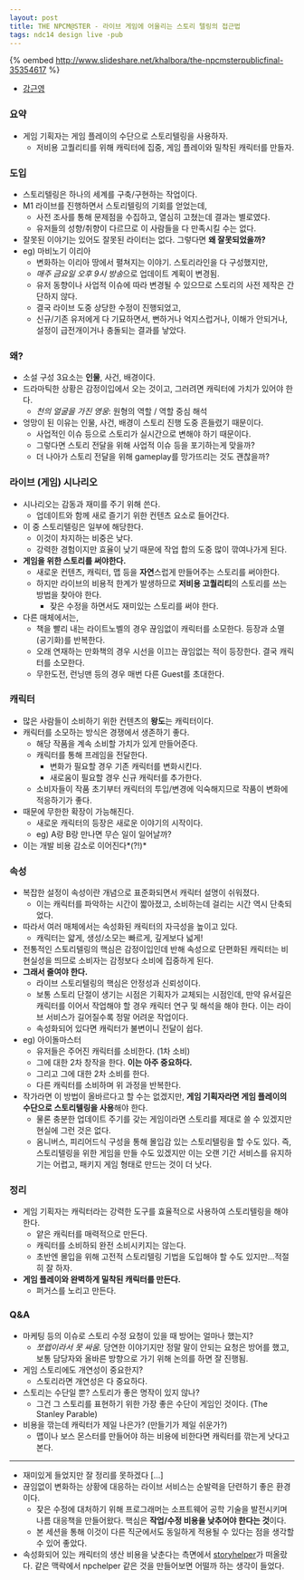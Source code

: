 ```yaml
---
layout: post
title: THE NPCM@STER - 라이브 게임에 어울리는 스토리 텔링의 접근법
tags: ndc14 design live -pub
---
```


{% oembed http://www.slideshare.net/khalbora/the-npcmsterpublicfinal-35354617 %}

* [강근영](https://twitter.com/khalbora)

### 요약 ###

* 게임 기획자는 게임 플레이의 수단으로 스토리텔링을 사용하자.
	* 저비용 고퀄리티를 위해 캐릭터에 집중, 게임 플레이와 밀착된 캐릭터를 만들자.

### 도입 ###

* 스토리텔링은 하나의 세계를 구축/구현하는 작업이다.
* M1 라이브를 진행하면서 스토리텔링의 기회를 얻었는데,
	* 사전 조사를 통해 문제점을 수집하고, 열심히 고쳤는데 결과는 별로였다.
	* 유저들의 성향/취향이 다르므로 이 사람들을 다 만족시킬 수는 없다.
* 잘못된 이야기는 있어도 잘못된 라이터는 없다. 그렇다면 **왜 잘못되었을까?**
* eg) 마비노기 이리아
	* 변화하는 이리아 땅에서 펼쳐지는 이야기. 스토리라인을 다 구성했지만,
	* *매주 금요일 오후 9시 방송*으로 업데이트 계획이 변경됨.
	* 유저 동향이나 사업적 이슈에 따라 변경될 수 있으므로 스토리의 사전 제작은 간단하지 않다.
	* 결국 라이브 도중 상당한 수정이 진행되었고,
	* 신규/기존 유저에게 다 기묘하면서, 뻔하거나 억지스럽거나, 이해가 안되거나, 설정이 급전개이거나 충돌되는 결과를 낳았다.

### 왜? ###

* 소설 구성 3요소는 **인물**, 사건, 배경이다.
* 드라마틱한 상황은 감정이입에서 오는 것이고, 그러려면 캐릭터에 가치가 있어야 한다.
	* *천의 얼굴을 가진 영웅*: 원형의 역할 / 역할 중심 해석
* 엉망이 된 이유는 인물, 사건, 배경이 스토리 진행 도중 흔들렸기 때문이다.
	* 사업적인 이슈 등으로 스토리가 실시간으로 변해야 하기 때문이다.
	* 그렇다면 스토리 전달을 위해 사업적 이슈 등을 포기하는게 맞을까?
	* 더 나아가 스토리 전달을 위해 gameplay를 망가뜨리는 것도 괜찮을까?

### 라이브 (게임) 시나리오 ###

* 시나리오는 감동과 재미를 주기 위해 쓴다.
	* 업데이트와 함께 새로 즐기기 위한 컨텐츠 요소로 들어간다.
* 이 중 스토리텔링은 일부에 해당한다.
	* 이것이 차지하는 비중은 낮다.
	* 강력한 경험이지만 효율이 낮기 때문에 작업 합의 도중 많이 깎여나가게 된다.
* **게임을 위한 스토리를 써야한다.**
	* 새로운 컨텐츠, 캐릭터, 맵 등을 **자연**스럽게 만들어주는 스토리를 써야한다.
	* 하지만 라이브의 비용적 한계가 발생하므로 **저비용 고퀄리티**의 스토리를 쓰는 방법을 찾아야 한다.
		* 잦은 수정을 하면서도 재미있는 스토리를 써야 한다.
* 다른 매체에서는,
	* 책을 빨리 내는 라이트노벨의 경우 끊임없이 캐릭터를 소모한다. 등장과 소멸(공기화)를 반복한다.
	* 오래 연재하는 만화책의 경우 시선을 이끄는 끊임없는 적이 등장한다. 결국 캐릭터를 소모한다.
	* 무한도전, 런닝맨 등의 경우 매번 다른 Guest를 초대한다.

### 캐릭터 ###

* 많은 사람들이 소비하기 위한 컨텐츠의 **왕도**는 캐릭터이다.
* 캐릭터를 소모하는 방식은 경쟁에서 생존하기 좋다.
	* 해당 작품을 계속 소비할 가치가 있게 만들어준다.
	* 캐릭터를 통해 프레임을 전달한다.
		* 변화가 필요할 경우 기존 캐릭터를 변화시킨다.
		* 새로움이 필요할 경우 신규 캐릭터를 추가한다.
	* 소비자들이 작품 초기부터 캐릭터의 투입/변경에 익숙해지므로 작품이 변화에 적응하기가 좋다.
* 때문에 무한한 확장이 가능해진다.
	* 새로운 캐릭터의 등장은 새로운 이야기의 시작이다.
	* eg) A랑 B랑 만나면 무슨 일이 일어날까?
* 이는 개발 비용 감소로 이어진다*(?!)*

### 속성 ###

* 복잡한 설정이 속성이란 개념으로 표준화되면서 캐릭터 설명이 쉬워졌다.
	* 이는 캐릭터를 파악하는 시간이 짧아졌고, 소비하는데 걸리는 시간 역시 단축되었다.
* 따라서 여러 매체에서는 속성화된 캐릭터의 자극성을 높이고 있다.
	* 캐릭터는 얇게, 생성/소모는 빠르게, 깊게보다 넓게!
* 전통적인 스토리텔링의 핵심은 감정이입인데 반해 속성으로 단편화된 캐릭터는 비현실성을 띄므로 소비자는 감정보다 소비에 집중하게 된다.
* **그래서 줄여야 한다.**
	* 라이브 스토리텔링의 핵심은 안정성과 신뢰성이다.
	* 보통 스토리 단절이 생기는 시점은 기획자가 교체되는 시점인데, 만약 유서깊은 캐릭터를 이어서 작업해야 할 경우 캐릭터 연구 및 해석을 해야 한다. 이는 라이브 서비스가 길어질수록 정말 어려운 작업이다.
	* 속성화되어 있다면 캐릭터가 불변이니 전달이 쉽다.
* eg) 아이돌마스터
	* 유저들은 주어진 캐릭터를 소비한다. (1차 소비)
	* 그에 대한 2차 창작을 한다. **이는 아주 중요하다.**
	* 그리고 그에 대한 2차 소비를 한다.
	* 다른 캐릭터를 소비하며 위 과정을 반복한다.
* 작가라면 이 방법이 올바르다고 할 수는 없겠지만, **게임 기획자라면 게임 플레이의 수단으로 스토리텔링을 사용**해야 한다.
	* 물론 충분한 업데이트 주기를 갖는 게임이라면 스토리를 제대로 쓸 수 있겠지만 현실에 그런 것은 없다.
	* 옴니버스, 피리어드식 구성을 통해 몰입감 있는 스토리텔링을 할 수도 있다. 즉, 스토리텔링을 위한 게임을 만들 수도 있겠지만 이는 오랜 기간 서비스를 유지하기는 어렵고, 패키지 게임 형태로 만드는 것이 더 낫다.

### 정리 ###

* 게임 기획자는 캐릭터라는 강력한 도구를 효율적으로 사용하여 스토리텔링을 해야 한다.
	* 얕은 캐릭터를 매력적으로 만든다.
	* 캐릭터를 소비하되 완전 소비시키지는 않는다.
	* 초반엔 몰입을 위해 고전적 스토리텔링 기법을 도입해야 할 수도 있지만...적절히 잘 하자.
* **게임 플레이와 완벽하게 밀착된 캐릭터를 만든다.**
	* 퍼거스를 노리고 만든다.

### Q&amp;A ###

* 마케팅 등의 이슈로 스토리 수정 요청이 있을 때 방어는 얼마나 했는지?
	* *쪼렙이라서 못 싸움.* 당연한 이야기지만 정말 말이 안되는 요청은 방어를 했고, 보통 담당자와 올바른 방향으로 가기 위해 논의를 하면 잘 진행됨.
* 게임 스토리에도 개연성이 중요한지?
	* 스토리라면 개연성은 다 중요하다.
* 스토리는 수단일 뿐? 스토리가 좋은 명작이 있지 않나?
	* 그건 그 스토리를 표현하기 위한 가장 좋은 수단이 게임인 것이다. (The Stanley Parable)
* 비용을 깎는데 캐릭터가 제일 나은가? (만들기가 제일 쉬운가?)
	* 맵이나 보스 몬스터를 만들어야 하는 비용에 비한다면 캐릭터를 깎는게 낫다고 본다.

----------

* 재미있게 들었지만 잘 정리를 못하겠다 [...]
* 끊임없이 변화하는 상황에 대응하는 라이브 서비스는 순발력을 단련하기 좋은 환경이다.
	* 잦은 수정에 대처하기 위해 프로그래머는 소프트웨어 공학 기술을 발전시키며 나름 대응책을 만들어왔다. 핵심은 **작업/수정 비용을 낮추어야 한다는 것**이다.
	* 본 세션을 통해 이것이 다른 직군에서도 동일하게 적용될 수 있다는 점을 생각할 수 있어 좋았다.
* 속성화되어 있는 캐릭터의 생산 비용을 낮춘다는 측면에서 [storyhelper](http://www.storyhelper.co.kr/)가 떠올랐다. 같은 맥락에서 npchelper 같은 것을 만들어보면 어떨까 하는 생각이 들었다.